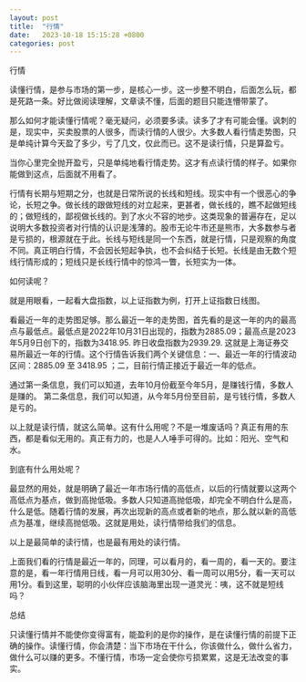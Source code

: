 ```yaml
---
layout: post
title:  "行情"
date:   2023-10-18 15:15:28 +0800
categories: post
---
```


行情

读懂行情，是参与市场的第一步，是核心一步。这一步整不明白，后面怎么玩，都是死路一条。好比做阅读理解，文章读不懂，后面的题目只能连懵带蒙了。

那么如何才能读懂行情呢？毫无疑问，必须要多读。读多了才有可能会懂。讽刺的是，现实中，买卖股票的人很多，而读行情的人很少。大多数人看行情走势图，只是单纯计算今天盈了多少，亏了几文，仅此而已。这不是读行情，只是算盈亏。

当你心里完全抛开盈亏，只是单纯地看行情走势。这才有点读行情的样子。如果你能做到这点，后面就不用看了。

行情有长期与短期之分，也就是日常所说的长线和短线。现实中有一个很恶心的争论，长短之争。做长线的跟做短线的对立起来，更甚者，做长线的，瞧不起做短线的；做短线的，鄙视做长线的。到了水火不容的地步。这类现象的普遍存在，足以说明大多数投资者对行情的认识是浅薄的。股市无论牛市还是熊市，大多数参与者是亏损的，根源就在于此。长线与短线是同一个东西，就是行情，只是观察的角度不同。真正明白行情，不会因长短起争执，也不会纠结于长短。长线是由无数个短线行情形成的；短线只是长线行情中的惊鸿一瞥，长短实为一体。

如何读呢？

就是用眼看，一起看大盘指数，以上证指数为例，打开上证指数日线图。

看最近一年的走势图足够。那么最近一年的走势图，首先看的是这一年的内的最高点与最低点。最低点是2022年10月31日出现的，指数为2885.09；最高点是2023年5月9日创下的，指数为3418.95. 昨日收盘指数为2939.29. 这就是上海证券交易所最近一年的行情。这个行情告诉我们两个关键信息：一、最近一年的行情波动区间：2885.09 至 3418.95 ；二，目前行情正接近于最近一年的低点。

通过第一条信息，我们可以知道，去年10月份截至今年5月，是赚钱行情，多数人是赚的。
第二条信息，我们可以知道，从今年5月份至目前，是亏钱行情，多数人是亏的。

以上就是读行情，就这么简单。这有什么用呢？不是一堆废话吗？真正有用的东西，都是看似无用的。真正有力的，也是人人唾手可得的。比如：阳光、空气和水。

到底有什么用处呢？

最显然的用处，就是明确了最近一年市场行情的高低点，以后的行情就要以这两个高低点为基点，做到高抛低吸。多数人只知道高抛低吸，却完全不明白什么是高，什么是低。随着行情的发展，再次出现新的高点或者新的地点，那么就以新的高低点为基准，继续高抛低吸。这就是用处，读行情带给我们的信息。

以上是最简单的读行情，也是最有用处的读行情。

上面我们看的行情是最近一年的，同理，可以看月的，看一周的，看一天的。要注意的是，看一年行情用日线，看一月可以用30分、看一周可以用5分，看一天可以用1分。看到这里，聪明的小伙伴应该脑海里出现一道灵光：咦，这不就是短线吗？


总结

只读懂行情并不能使你变得富有，能盈利的是你的操作，是在读懂行情的前提下正确的操作。读懂行情，你会清楚：当下市场在干什么，你该做什么，做什么省力，做什么可以赚的更多。不懂行情，市场一定会使你亏损累累，这是无法改变的事实。